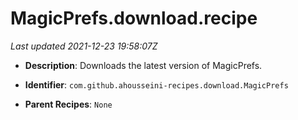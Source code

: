 # MagicPrefs.download.recipe

_Last updated 2021-12-23 19:58:07Z_

- **Description**: Downloads the latest version of MagicPrefs.

- **Identifier**: `com.github.ahousseini-recipes.download.MagicPrefs`

- **Parent Recipes**: `None`